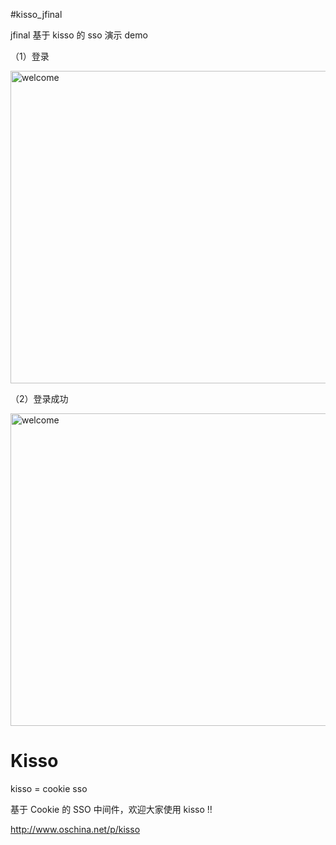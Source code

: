 #kisso_jfinal

jfinal 基于 kisso 的 sso 演示 demo

（1）登录

<img alt="welcome" width="800" height="500" src="http://git.oschina.net/uploads/images/2015/0302/180314_ddd9616f_12260.png">

（2）登录成功

<img alt="welcome" width="800" height="500" src="http://git.oschina.net/uploads/images/2015/0302/180138_590ee527_12260.png">

Kisso
====================
kisso  =  cookie sso

基于 Cookie 的 SSO 中间件，欢迎大家使用 kisso !! 

http://www.oschina.net/p/kisso